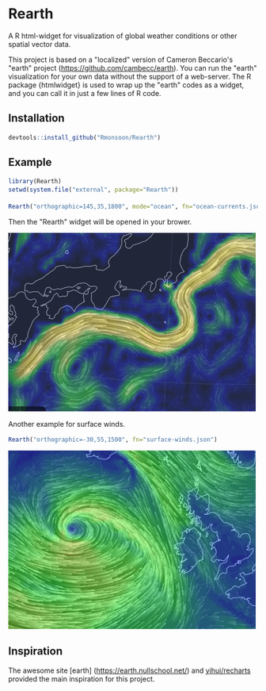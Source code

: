 # Rearth
A R html-widget for visualization of global weather conditions or other spatial vector data. 

This project is based on a "localized" version of Cameron Beccario's "earth" project (https://github.com/cambecc/earth). You can run the "earth" visualization for your own data without the support of a web-server. The R package {htmlwidget} is used to wrap up the "earth" codes as a widget, and you can call it in just a few lines of R code. 

Installation
------------

``` r
devtools::install_github("Rmonsoon/Rearth")

```

Example
------------

``` r
library(Rearth)
setwd(system.file("external", package="Rearth"))

Rearth("orthographic=145,35,1800", mode="ocean", fn="ocean-currents.json")
```

Then the "Rearth" widget will be opened in your brower.

![Ocean Currents](vignettes/ocean-currents_05.gif)


Another example for surface winds.

``` r
Rearth("orthographic=-30,55,1500", fn="surface-winds.json")
```

![Surface Winds](vignettes/surface-winds_02.gif)


Inspiration
------------

The awesome site [earth] (https://earth.nullschool.net/) and [yihui/recharts](https://github.com/yihui/recharts) provided the main inspiration for this project.

